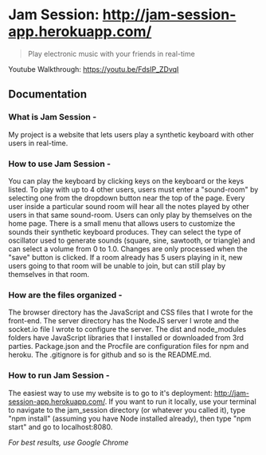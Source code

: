 # Jam Session: <a href="http://jam-session-app.herokuapp.com/">http://jam-session-app.herokuapp.com/</a>

> Play electronic music with your friends in real-time

Youtube Walkthrough: <a href="https://youtu.be/FdsIP_ZDvqI">https://youtu.be/FdsIP_ZDvqI</a>

## Documentation

### What is Jam Session -
My project is a website that lets users play a synthetic keyboard with other users in real-time. 

### How to use Jam Session -
You can play the keyboard by clicking keys on the keyboard or the keys listed. To play with up to 4 other users, users must enter a "sound-room" by selecting one from the dropdown button near the top of the page. Every user inside a particular sound room will hear all the notes played by other users in that same sound-room. Users can only play by themselves on the home page. There is a small menu that allows users to customize the sounds their synthetic keyboard produces. They can select the type of oscillator used to generate sounds (square, sine, sawtooth, or triangle) and can select a volume from 0 to 1.0. Changes are only processed when the "save" button is clicked. If a room already has 5 users playing in it, new users going to that room will be unable to join, but can still play by themselves in that room.

### How are the files organized -
The browser directory has the JavaScript and CSS files that I wrote for the front-end. The server directory has the NodeJS server I wrote and the socket.io file I wrote to configure the server. The dist and node_modules folders have JavaScript libraries that I installed or downloaded from 3rd parties. Package.json and the Procfile are configuration files for npm and heroku. The .gitignore is for github and so is the README.md.

### How to run Jam Session -
The easiest way to use my website is to go to it's deployment: http://jam-session-app.herokuapp.com/. If you want to run it locally, use your terminal to navigate to the jam_session directory 
(or whatever you called it), type "npm install" (assuming you have Node installed already), then type "npm start" and go to localhost:8080.


*For best results, use Google Chrome*
